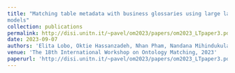 ```yaml
---
title: "Matching table metadata with business glossaries using large language
models"
collection: publications
permalink: http://disi.unitn.it/~pavel/om2023/papers/om2023_LTpaper3.pdf
date: 2023-09-07
authors: 'Elita Lobo, Oktie Hassanzadeh, Nhan Pham, Nandana Mihindukulasooriya, Dharmashankar Subramanian, Horst Samulowitz'
venue: 'The 18th International Workshop on Ontology Matching, 2023'
paperurl: 'http://disi.unitn.it/~pavel/om2023/papers/om2023_LTpaper3.pdf'
---
```


